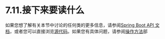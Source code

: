 # 7.11.接下来要读什么

如果您想了解有关本节中讨论的任何类的更多信息，请参阅[Spring Boot API 文档](https://docs.spring.io/spring-boot/docs/2.7.3/api/)，或者您可以直接浏览[源代码](https://github.com/spring-projects/spring-boot/tree/v2.7.3)。如果您有具体问题，请参阅[操作方法](https://docs.spring.io/spring-boot/docs/current/reference/html/howto.html#howto)部

